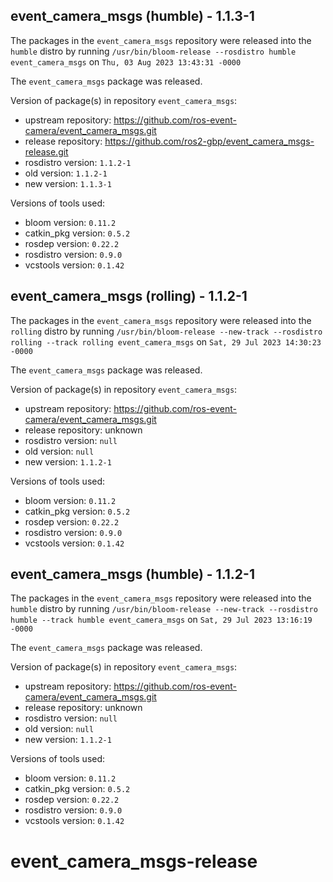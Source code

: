 ## event_camera_msgs (humble) - 1.1.3-1

The packages in the `event_camera_msgs` repository were released into the `humble` distro by running `/usr/bin/bloom-release --rosdistro humble event_camera_msgs` on `Thu, 03 Aug 2023 13:43:31 -0000`

The `event_camera_msgs` package was released.

Version of package(s) in repository `event_camera_msgs`:

- upstream repository: https://github.com/ros-event-camera/event_camera_msgs.git
- release repository: https://github.com/ros2-gbp/event_camera_msgs-release.git
- rosdistro version: `1.1.2-1`
- old version: `1.1.2-1`
- new version: `1.1.3-1`

Versions of tools used:

- bloom version: `0.11.2`
- catkin_pkg version: `0.5.2`
- rosdep version: `0.22.2`
- rosdistro version: `0.9.0`
- vcstools version: `0.1.42`


## event_camera_msgs (rolling) - 1.1.2-1

The packages in the `event_camera_msgs` repository were released into the `rolling` distro by running `/usr/bin/bloom-release --new-track --rosdistro rolling --track rolling event_camera_msgs` on `Sat, 29 Jul 2023 14:30:23 -0000`

The `event_camera_msgs` package was released.

Version of package(s) in repository `event_camera_msgs`:

- upstream repository: https://github.com/ros-event-camera/event_camera_msgs.git
- release repository: unknown
- rosdistro version: `null`
- old version: `null`
- new version: `1.1.2-1`

Versions of tools used:

- bloom version: `0.11.2`
- catkin_pkg version: `0.5.2`
- rosdep version: `0.22.2`
- rosdistro version: `0.9.0`
- vcstools version: `0.1.42`


## event_camera_msgs (humble) - 1.1.2-1

The packages in the `event_camera_msgs` repository were released into the `humble` distro by running `/usr/bin/bloom-release --new-track --rosdistro humble --track humble event_camera_msgs` on `Sat, 29 Jul 2023 13:16:19 -0000`

The `event_camera_msgs` package was released.

Version of package(s) in repository `event_camera_msgs`:

- upstream repository: https://github.com/ros-event-camera/event_camera_msgs.git
- release repository: unknown
- rosdistro version: `null`
- old version: `null`
- new version: `1.1.2-1`

Versions of tools used:

- bloom version: `0.11.2`
- catkin_pkg version: `0.5.2`
- rosdep version: `0.22.2`
- rosdistro version: `0.9.0`
- vcstools version: `0.1.42`


# event_camera_msgs-release

